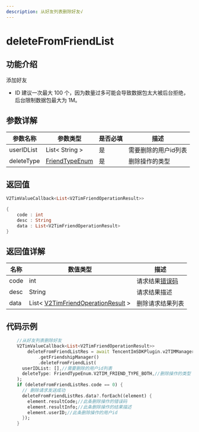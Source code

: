 ```yaml
---
description: 从好友列表删除好友√
---
```


# deleteFromFriendList

## 功能介绍

添加好友

* ID 建议一次最大 100 个，因为数量过多可能会导致数据包太大被后台拒绝，后台限制数据包最大为 1M。

## 参数详解

| 参数名称       | 参数类型                                         | 是否必填 | 描述          |
| ---------- | -------------------------------------------- | ---- | ----------- |
| userIDList | List< String >                               | 是    | 需要删除的用户id列表 |
| deleteType | [FriendTypeEnum](../enums/friendtypeenum.md) | 是    | 删除操作的类型     |

## 返回值

```dart
V2TimValueCallback<List<V2TimFriendOperationResult>>

{
    code : int
    desc : String
    data : List<V2TimFriendOperationResult>
}
```

## 返回值详解

| 名称   | 数值类型                                                                                      | 描述                                                             |
| ---- | ----------------------------------------------------------------------------------------- | -------------------------------------------------------------- |
| code | int                                                                                       | 请求结果[错误码](https://cloud.tencent.com/document/product/269/1671) |
| desc | String                                                                                    | 请求结果描述                                                         |
| data | List< [V2TimFriendOperationResult](../guan-jian-lei/user/v2timfriendoperationresult.md) > | 删除请求结果列表                                                       |

## 代码示例

```dart
    //从好友列表删除好友
    V2TimValueCallback<List<V2TimFriendOperationResult>>
        deleteFromFriendListRes = await TencentImSDKPlugin.v2TIMManager
            .getFriendshipManager()
            .deleteFromFriendList(
      userIDList: [],//需要删除的用户id列表
      deleteType: FriendTypeEnum.V2TIM_FRIEND_TYPE_BOTH,//删除操作的类型
    );
    if (deleteFromFriendListRes.code == 0) {
      // 删除请求发送成功
      deleteFromFriendListRes.data?.forEach((element) {
        element.resultCode;//此条删除操作的错误码
        element.resultInfo;//此条删除操作的结果描述
        element.userID;//此条删除操作的用户id
      });
    }
```
